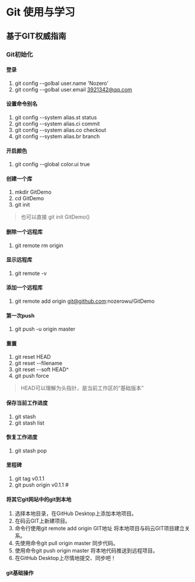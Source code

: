 # Git 使用与学习
## 基于GIT权威指南
### Git初始化

#### 登录
1. git config --golbal user.name 'Nozero'
1. git config --golbal user.email 3921342@qq.com

#### 设置命令别名
1. git config --system alias.st status
1. git config --system alias.ci commit
1. git config --system alias.co checkout
1. git config --system alias.br branch

#### 开启颜色
1. git config --global color.ui true

#### 创建一个库
1. mkdir GitDemo
1. cd GitDemo
1. git init
> 也可以直接 git init GitDemo()

#### 删除一个远程库
1. git remote rm origin

#### 显示远程库
1. git remote -v

#### 添加一个远程库
1. git remote add origin git@github.com:nozerowu/GitDemo

#### 第一次push
1. git push -u origin master



#### 重置
1. git reset HEAD
1. git reset --filename
1. git reset --soft HEAD^
1. git push force
> HEAD可以理解为头指针，是当前工作区的“基础版本”

#### 保存当前工作进度
1. git stash
1. git stash list

#### 恢复工作进度 
1. git stash pop

#### 里程碑
1. git tag v0.1.1
1. git push origin v0.1.1 #

#### 将其它git网站中的git到本地
1. 选择本地目录，在GitHub Desktop上添加本地项目。
1. 在码云GIT上新建项目。
1. 命令行使用git remote add origin GIT地址 将本地项目与码云GIT项目建立关系。
1. 先使用命令git pull origin master 同步代码。
1. 使用命令git push origin master 将本地代码推送到远程项目。
1. 在GitHub Desktop上尽情地提交、同步吧！

#### git基础操作





